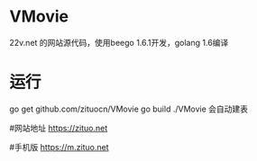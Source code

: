 # VMovie
22v.net 的网站源代码，使用beego 1.6.1开发，golang 1.6编译 

# 运行
go get github.com/zituocn/VMovie
go build
./VMovie
会自动建表

#网站地址
https://zituo.net

#手机版
https://m.zituo.net
